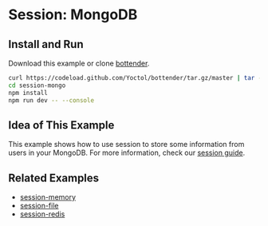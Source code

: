
# Session: MongoDB

## Install and Run

Download this example or clone [bottender](https://github.com/Yoctol/bottender).

```sh
curl https://codeload.github.com/Yoctol/bottender/tar.gz/master | tar -xz --strip=2 bottender-master/examples/session-mongo
cd session-mongo
npm install
npm run dev -- --console
```

## Idea of This Example

This example shows how to use session to store some information from users in your MongoDB. For more information, check our [session guide](https://bottender.js.org/docs/the-basics-session).

## Related Examples

- [session-memory](../session-memory)
- [session-file](../session-file)
- [session-redis](../session-redis)